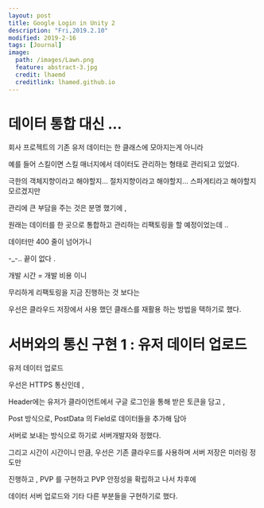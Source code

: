 ```yaml
---
layout: post
title: Google Login in Unity 2
description: "Fri,2019.2.10"
modified: 2019-2-16
tags: [Journal]
image:
  path: /images/Lawn.png
  feature: abstract-3.jpg
  credit: lhaemd
  creditlink: lhamed.github.io
---
```


# 데이터 통합 대신 ... 

회사 프로젝트의 기존 유저 데이터는 한 클래스에 모아지는게 아니라 

예를 들어 스킬이면 스킬 매너지에서 데이터도 관리하는 형태로 관리되고 있었다. 

극한의 객체지향이라고 해야할지... 절차지향이라고 해야할지... 스파게티라고 해야할지 모르겠지만

관리에 큰 부담을 주는 것은 분명 했기에 ,

원래는 데이터를 한 곳으로 통합하고 관리하는 리팩토링을 할 예정이었는데 .. 

데이터만 400 줄이 넘어가니 

-_-.. 끝이 없다 . 

개발 시간 = 개발 비용 이니 

무리하게 리팩토링을 지금 진행하는 것 보다는 

우선은 클라우드 저장에서 사용 했던 클래스를 재활용 하는 방법을 택하기로 했다. 

# 서버와의 통신 구현 1 : 유저 데이터 업로드 

유저 데이터 업로드 

우선은 HTTPS 통신인데 , 

Header에는 유저가 클라이언트에서 구글 로그인을 통해 받은 토큰을 담고 , 

Post 방식으로, PostData 의 Field로 데이터들을 추가해 담아 

서버로 보내는 방식으로 하기로 서버개발자와 정했다. 

그리고 시간이 시간이니 만큼, 우선은 기존 클라우드를 사용하며 서버 저장은 미러링 정도만 

진행하고 , PVP 를 구현하고 PVP 안정성을 확립하고 나서 차후에 

데이터 서버 업로드와 기타 다른 부분들을 구현하기로 했다. 

